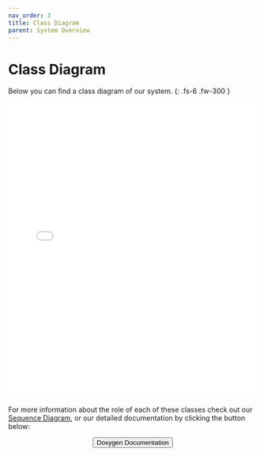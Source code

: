 ```yaml
---
nav_order: 3
title: Class Diagram
parent: System Overview
---
```


# Class Diagram

Below you can find a class diagram of our system.
{: .fs-6 .fw-300 }

<embed src="../images/class-diagram.pdf" type="application/pdf" width="100%" height="600px" />

For more information about the role of each of these classes check out our [Sequence Diagram](/system/sequence-diagram), or our detailed documentation by clicking the button below:

<div align="center">
  <a href="../html/index.html">
    <button type="button" class="btn">Doxygen Documentation</button>
  </a>
</div>
